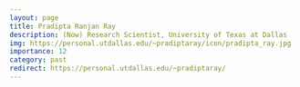 ```yaml
---
layout: page
title: Pradipta Ranjan Ray
description: (Now) Research Scientist, University of Texas at Dallas
img: https://personal.utdallas.edu/~pradiptaray/icon/pradipta_ray.jpg
importance: 12
category: past
redirect: https://personal.utdallas.edu/~pradiptaray/
---
```

